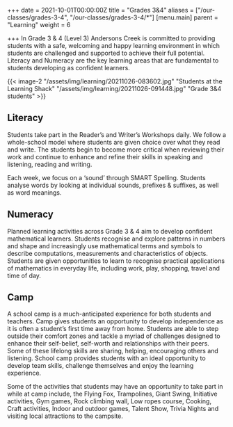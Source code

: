 +++
date = 2021-10-01T00:00:00Z
title = "Grades 3&4"
aliases = ["/our-classes/grades-3-4", "/our-classes/grades-3-4/*"]
[menu.main]
parent = "Learning"
weight = 6

+++
In Grade 3 & 4 (Level 3) Andersons Creek is committed to providing students with a safe, welcoming and happy learning environment in which students are challenged and supported to achieve their full potential. Literacy and Numeracy are the key learning areas that are fundamental to students developing as confident learners.

{{< image-2 "/assets/img/learning/20211026-083602.jpg" "Students at the Learning Shack" "/assets/img/learning/20211026-091448.jpg" "Grade 3&4 students" >}}

## Literacy

Students take part in the Reader’s and Writer’s Workshops daily. We follow a whole-school model where students are given choice over what they read and write. The students begin to become more critical when reviewing their work and continue to enhance and refine their skills in speaking and listening, reading and writing.

Each week, we focus on a ‘sound’ through SMART Spelling. Students analyse words by looking at individual sounds, prefixes & suffixes, as well as word meanings.

## Numeracy

Planned learning activities across Grade 3 & 4 aim to develop confident mathematical learners. Students recognise and explore patterns in numbers and shape and increasingly use mathematical terms and symbols to describe computations, measurements and characteristics of objects. Students are given opportunities to learn to recognise practical applications of mathematics in everyday life, including work, play, shopping, travel and time of day.

## Camp

A school camp is a much-anticipated experience for both students and teachers. Camp gives students an opportunity to develop independence as it is often a student’s first time away from home. Students are able to step outside their comfort zones and tackle a myriad of challenges designed to enhance their self-belief, self-worth and relationships with their peers. Some of these lifelong skills are sharing, helping, encouraging others and listening. School camp provides students with an ideal opportunity to develop team skills, challenge themselves and enjoy the learning experience.

Some of the activities that students may have an opportunity to take part in while at camp include, the Flying Fox, Trampolines, Giant Swing, Initiative activities, Gym games, Rock climbing wall, Low ropes course, Cooking, Craft activities, Indoor and outdoor games, Talent Show, Trivia Nights and visiting local attractions to the campsite.

